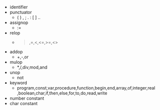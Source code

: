 - identifier
- punctuator
  - ( ) , ; . : [ ] ..
- assignop
  - :=
- relop
  - >,=,<,<=,>=,<>
- addop
  - +,-,or
- mulop
  - *,/,div,mod,and
- unop
  - not
- keyword
  - program,const,var,procedure,function,begin,end,array,of,integer,real,boolean,char,if,then,else,for,to,do,read,write
- number constant
- char constant